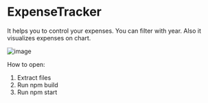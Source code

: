 # ExpenseTracker

It helps you to control your expenses.
You can filter with year. Also it visualizes expenses on chart.

![image](https://user-images.githubusercontent.com/95350020/161148887-c5a5a573-6973-4a77-a05e-911e4f48ff7d.png)


How to open:
  1. Extract files
  2. Run npm build
  3. Run npm start
